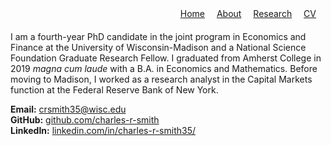 <!-- Custom Top Navigation -->
<div style="text-align: right; margin-bottom: 20px;">
  <a href="/" style="margin-right: 15px;">Home</a>
  <a href="/about.html" style="margin-right: 15px;">About</a>
  <a href="/research.html" style="margin-right: 15px;">Research</a>
  <a href="/cv.html" style="margin-right: 15px;">CV</a>
</div>

<p>
  I am a fourth-year PhD candidate in the joint program in Economics and Finance at the University of Wisconsin-Madison and a National Science Foundation Graduate Research Fellow. I graduated from Amherst College in 2019 <i>magna cum laude</i> with a B.A. in Economics and Mathematics. Before moving to Madison, I worked as a research analyst in the Capital Markets function at the Federal Reserve Bank of New York.
</p>

<p>
  <strong>Email:</strong> <a href="mailto:crsmith35@wisc.edu">crsmith35@wisc.edu</a><br>
  <strong>GitHub:</strong> <a href="https://github.com/charles-r-smith" target="_blank" rel="noopener">github.com/charles-r-smith</a><br>
  <strong>LinkedIn:</strong> <a href="https://www.linkedin.com/in/charles-r-smith35/)" target="_blank" rel="noopener">linkedin.com/in/charles-r-smith35/</a>
</p>
